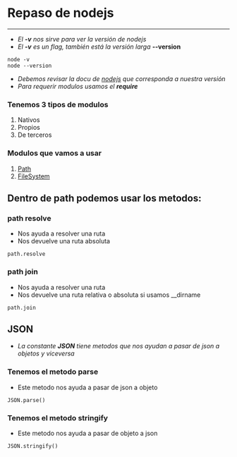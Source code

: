 # Repaso de nodejs
---
- _El **-v** nos sirve para ver la versión de nodejs_
- _El **-v** es un flag, también está la versión larga_ **--version**
```
node -v
node --version
```
- _Debemos revisar la docu de [nodejs](https://nodejs.org/en/docs/) que corresponda a nuestra versión_
- _Para requerir modulos usamos el_ __*require*__



### Tenemos 3 tipos de modulos
1. Nativos
2. Propios
3. De terceros

### Modulos que vamos a usar
1. [Path](https://nodejs.org/dist/latest-v18.x/docs/api/path.html)
2. [FileSystem](https://nodejs.org/dist/latest-v18.x/docs/api/fs.html)

## Dentro de path podemos usar los metodos:
### path resolve 
- Nos ayuda a resolver una ruta
- Nos devuelve una ruta absoluta
```
path.resolve
```

### path join 
- Nos ayuda a resolver una ruta
- Nos devuelve una ruta relativa o absoluta si usamos __dirname
```
path.join
```

## JSON
- _La constante **JSON** tiene metodos que nos ayudan a pasar de json a objetos y viceversa_

### Tenemos el metodo parse
- Este metodo nos ayuda a pasar de json a objeto
```
JSON.parse()
```
### Tenemos el metodo stringify
- Este metodo nos ayuda a pasar de objeto a json
```
JSON.stringify()
```
